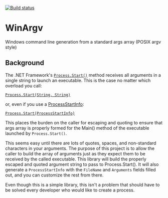 [![Build status](https://ci.appveyor.com/api/projects/status/belpoe9qhduusy3j?svg=true)](https://ci.appveyor.com/project/petrsnd/cfa533rs232)

# WinArgv
Windows command line generation from a standard args array (POSIX argv style)

## Background
The .NET Framework's [`Process.Start()`](https://msdn.microsoft.com/en-us/library/e8zac0ca(v=vs.110).aspx) method receives all 
arguments in a single string to launch an executable. This is the case no matter which overload you call:

[`Process.Start(String, String)`](https://msdn.microsoft.com/en-us/library/h6ak8zt5(v=vs.110).aspx)

or, even if you use a [ProcessStartInfo](https://msdn.microsoft.com/en-us/library/system.diagnostics.processstartinfo(v=vs.110).aspx):

[`Process.Start(ProcessStartInfo)`](https://msdn.microsoft.com/en-us/library/0w4h05yb(v=vs.110).aspx)

This places the burden on the caller for escaping and quoting to ensure that args array is properly formed for the Main() method of 
the executable launched by `Process.Start()`.

This seems easy until there are lots of quotes, spaces, and non-standard characters in your arguments.  The purpose 
of this project is to allow the caller to build the array of arguments just as they expect them to be received by the called 
executable.  This library will build the properly escaped and quoted argument string to pass to Process.Start().  It will also generate
a `ProcessStartInfo` with the `FileName` and `Arguments` fields filled out, and you can customize the rest from there.

Even though this is a simple library, this isn't a problem that should have to be solved every developer who would like to create
a process.
